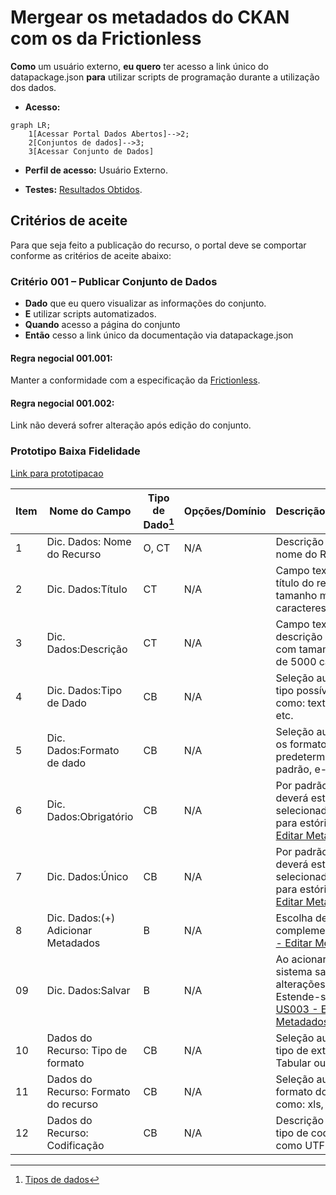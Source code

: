 # Mergear os metadados do CKAN com os da Frictionless

**Como** um usuário externo, **eu quero** ter acesso a link único do datapackage.json **para** utilizar scripts de programação durante a utilização dos dados.

- **Acesso:** 

```mermaid
graph LR;
    1[Acessar Portal Dados Abertos]-->2;
    2[Conjuntos de dados]-->3;
    3[Acessar Conjunto de Dados]
```

- **Perfil de acesso:** Usuário Externo.

- **Testes:** [Resultados Obtidos](../../../testes/sprint_05/10_mergear_os_metadados_do_CKAN_com_os_da_frictionless_casos_de_teste/#resultados-obtidos).

## Critérios de aceite
Para que seja feito a publicação do recurso, o portal deve se comportar conforme as critérios de aceite abaixo:

### **Critério 001 – Publicar Conjunto de Dados**

- **Dado** que eu quero visualizar as informações do conjunto.
- **E** utilizar scripts automatizados. 
- **Quando** acesso a página do conjunto
- **Então** cesso a link único da documentação via datapackage.json	

#### **Regra negocial 001.001**: 
Manter a conformidade com a especificação da [Frictionless](https://specs.frictionlessdata.io/#overview).

#### **Regra negocial 001.002**: 
Link não deverá sofrer alteração após edição do conjunto.

### Prototipo Baixa Fidelidade

[Link para prototipacao](/assets/pdfs/prototipo_telas_ckan.pdf)

| Item |                        Nome do Campo                        | Tipo de Dado[^1] | Opções/Domínio |     Descrição/Observações      |
|------|-------------------------------------------------------------|------------------|----------------|--------------------------------|
|    1 | Dic. Dados:	Nome do Recurso        | O, CT              | N/A            | Descrição manual do nome do Recurso.|
|    2 | Dic. Dados:Título                 | CT              | N/A            | Campo texto para o título do recurso com tamanho máximo de 100 caracteres       |
|    3 | Dic. Dados:Descrição | CT         | N/A            |Campo texto para a descrição do recurso com tamanho máximo de 5000 caracteres |
|    4 | Dic. Dados:Tipo de Dado  | CB              | N/A            | Seleção automática do tipo possível de dados como: texto, número, etc. |
|    5 | Dic. Dados:Formato de dado       | CB                | N/A            | Seleção automática com os formatos de dados predeterminados, como: padrão, e-mail, etc.|
|    6 | Dic. Dados:Obrigatório    | CB                | N/A            | Por padrão, a opção `NÃO` deverá estar selecionada. Estende-se para estória: [US003 - Editar Metadados](/estorias_de_usuarios/03_edicao_dos_dados_do_recurso) |
|    7 | Dic. Dados:Único       | CB                | N/A            | Por padrão, a opção `NÃO` deverá estar selecionada. Estende-se para estória: [US003 - Editar Metadados](/estorias_de_usuarios/03_edicao_dos_dados_do_recurso)                        | B                | N/A            | Adiciona novo arquivo(s) de dados          |
|    8 |Dic. Dados:(+) Adicionar Metadados   | B                | N/A            | Escolha de metadados complementares. [US003 - Editar Metadados](/estorias_de_usuarios/03_edicao_dos_dados_do_recurso)       |
|    09 | Dic. Dados:Salvar   | B                | N/A            | Ao acionar o botão <<Salvar>> o sistema salva as alterações feitas. Estende-se para estória: [US003 - Editar Metadados](/estorias_de_usuarios/03_edicao_dos_dados_do_recurso)  |
|    10 | Dados do Recurso: Tipo de formato      | CB                | N/A            | Seleção automática do tipo de extensão: Tabular ou não tabular |
|   11 |Dados do Recurso: Formato do recurso  | CB       | N/A            | Seleção automática do formato do recurso, como: xls, csv, etc.     |
|   12 | Dados do Recurso: Codificação   | CB                | N/A            | Descrição manual do tipo de codificação, como UTF-8, etc |

[^1]: [Tipos de dados](../../modelos/tipos_dado_formulario_html.md)


